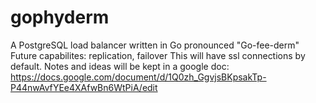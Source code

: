 # gophyderm
A PostgreSQL load balancer written in Go
pronounced "Go-fee-derm"
Future capabilites: replication, failover
This will have ssl connections by default.
Notes and ideas will be kept in a google doc: https://docs.google.com/document/d/1Q0zh_GgvjsBKpsakTp-P44nwAvfYEe4XAfwBn6WtPiA/edit
